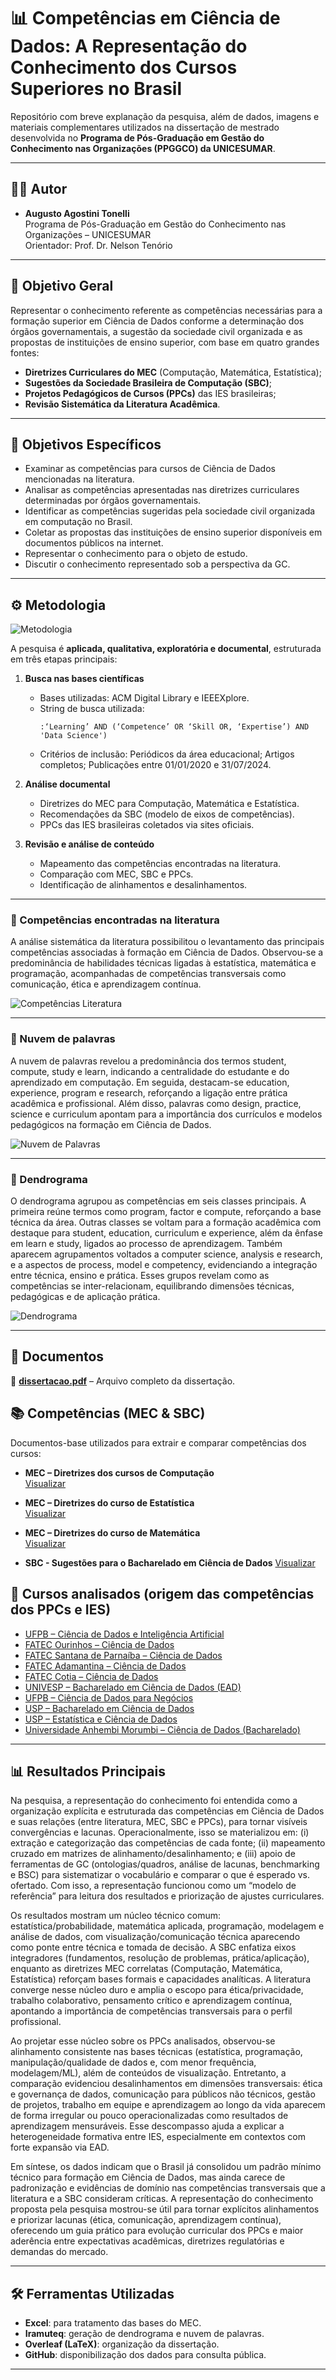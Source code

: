 # 📊 Competências em Ciência de Dados: A Representação do Conhecimento dos Cursos Superiores no Brasil

Repositório com breve explanação da pesquisa, além de dados, imagens e materiais complementares utilizados na dissertação de mestrado desenvolvida no **Programa de Pós-Graduação em Gestão do Conhecimento nas Organizações (PPGGCO) da UNICESUMAR**.

---

## 👨‍🎓 Autor
- **Augusto Agostini Tonelli**  
  Programa de Pós-Graduação em Gestão do Conhecimento nas Organizações – UNICESUMAR  
  Orientador: Prof. Dr. Nelson Tenório  

---

## 🎯 Objetivo Geral
Representar o conhecimento referente as competências necessárias para a formação superior em Ciência de Dados conforme a determinação dos órgãos governamentais, a sugestão da sociedade civil organizada e as propostas de instituições de ensino superior, com base em quatro grandes fontes:
- **Diretrizes Curriculares do MEC** (Computação, Matemática, Estatística);
- **Sugestões da Sociedade Brasileira de Computação (SBC)**;
- **Projetos Pedagógicos de Cursos (PPCs)** das IES brasileiras;
- **Revisão Sistemática da Literatura Acadêmica**.

---

## 🧩 Objetivos Específicos
- Examinar as competências para cursos de Ciência de Dados mencionadas na literatura.  
- Analisar as competências apresentadas nas diretrizes curriculares determinadas por órgãos governamentais.  
- Identificar as competências sugeridas pela sociedade civil organizada em computação no Brasil.  
- Coletar as propostas das instituições de ensino superior disponíveis em documentos públicos na internet.  
- Representar o conhecimento para o objeto de estudo.  
- Discutir o conhecimento representado sob a perspectiva da GC.  

---

## ⚙️ Metodologia

![Metodologia](./imagens/metodologia.jpg)

A pesquisa é **aplicada, qualitativa, exploratória e documental**, estruturada em três etapas principais:

1. **Busca nas bases científicas**  
   - Bases utilizadas: ACM Digital Library e IEEEXplore.  
   - String de busca utilizada:  
     ```
     :‘Learning’ AND (‘Competence’ OR ‘Skill OR, ‘Expertise’) AND 'Data Science')
     ```
   - Critérios de inclusão: Periódicos da área educacional; Artigos completos; Publicações entre 01/01/2020 e 31/07/2024.  

2. **Análise documental**  
   - Diretrizes do MEC para Computação, Matemática e Estatística.  
   - Recomendações da SBC (modelo de eixos de competências).  
   - PPCs das IES brasileiras coletados via sites oficiais.  

3. **Revisão e análise de conteúdo**  
   - Mapeamento das competências encontradas na literatura.  
   - Comparação com MEC, SBC e PPCs.  
   - Identificação de alinhamentos e desalinhamentos.  

---

### 📌 Competências encontradas na literatura
A análise sistemática da literatura possibilitou o levantamento das principais competências associadas à formação em Ciência de Dados. Observou-se a predominância de habilidades técnicas ligadas à estatística, matemática e programação, acompanhadas de competências transversais como comunicação, ética e aprendizagem contínua.

![Competências Literatura](./imagens/competencias_literatura.png)

---

### 📌 Nuvem de palavras
A nuvem de palavras revelou a predominância dos termos student, compute, study e learn, indicando a centralidade do estudante e do aprendizado em computação. Em seguida, destacam-se education, experience, program e research, reforçando a ligação entre prática acadêmica e profissional. Além disso, palavras como design, practice, science e curriculum apontam para a importância dos currículos e modelos pedagógicos na formação em Ciência de Dados.

![Nuvem de Palavras](./imagens/Nuvem_Palavras.png)

---

### 📌 Dendrograma
O dendrograma agrupou as competências em seis classes principais. A primeira reúne termos como program, factor e compute, reforçando a base técnica da área. Outras classes se voltam para a formação acadêmica com destaque para student, education, curriculum e experience, além da ênfase em learn e study, ligados ao processo de aprendizagem. Também aparecem agrupamentos voltados a computer science, analysis e research, e a aspectos de process, model e competency, evidenciando a integração entre técnica, ensino e prática. Esses grupos revelam como as competências se inter-relacionam, equilibrando dimensões técnicas, pedagógicas e de aplicação prática.

![Dendrograma](./imagens/Dendrograma.png)

---

## 📑 Documentos

📄 **[dissertacao.pdf](./dissertacao.pdf)** – Arquivo completo da dissertação.  

## 📚 Competências (MEC & SBC)

Documentos-base utilizados para extrair e comparar competências dos cursos:

- **MEC – Diretrizes dos cursos de Computação**  
  [Visualizar](./documentos/competencias/competencias_computacao.pdf)

- **MEC – Diretrizes do curso de Estatística**  
  [Visualizar](./documentos/competencias/competencias_estatistica.pdf)

- **MEC – Diretrizes do curso de Matemática**  
  [Visualizar](./documentos/competencias/competencias_matematica.pdf)

- **SBC - Sugestões para o Bacharelado em Ciência de Dados**
  [Visualizar](./documentos/competencias/competencias_sbc.pdf)

## 🔗 **Cursos analisados (origem das competências dos PPCs e IES)**  

- [UFPB – Ciência de Dados e Inteligência Artificial](https://sigaa.ufpb.br/sigaa/public/curso/portal.jsf?id=14289031&lc=pt_BR)  
- [FATEC Ourinhos – Ciência de Dados](https://www.fatecourinhos.edu.br/cursos/ciencia/)  
- [FATEC Santana de Parnaíba – Ciência de Dados](https://fatecsdp.cps.sp.gov.br/ciencia-de-dados/)  
- [FATEC Adamantina – Ciência de Dados](https://www.fatec.edu.br/adamantina/ciencia-de-dados/)  
- [FATEC Cotia – Ciência de Dados](https://fateccotia.cps.sp.gov.br/ciencia-de-dados/)  
- [UNIVESP – Bacharelado em Ciência de Dados (EAD)](https://univesp.br/cursos/bacharel-em-ciencia-de-dados)  
- [UFPB – Ciência de Dados para Negócios](https://sigaa.ufpb.br/sigaa/public/curso/portal.jsf?id=19420831&lc=pt_BR)  
- [USP – Bacharelado em Ciência de Dados](https://icmc.usp.br/graduacao/ciencia-de-dados-bacharelado)  
- [USP – Estatística e Ciência de Dados](https://www.icmc.usp.br/graduacao/estatistica-bacharelado)  
- [Universidade Anhembi Morumbi – Ciência de Dados (Bacharelado)](https://portal.anhembi.br/cursos/graduacao/ciencia-de-dados-bacharelado/)  

---

## 📊 Resultados Principais

Na pesquisa, a representação do conhecimento foi entendida como a organização explícita e estruturada das competências em Ciência de Dados e suas relações (entre literatura, MEC, SBC e PPCs), para tornar visíveis convergências e lacunas. Operacionalmente, isso se materializou em: (i) extração e categorização das competências de cada fonte; (ii) mapeamento cruzado em matrizes de alinhamento/desalinhamento; e (iii) apoio de ferramentas de GC (ontologias/quadros, análise de lacunas, benchmarking e BSC) para sistematizar o vocabulário e comparar o que é esperado vs. ofertado. Com isso, a representação funcionou como um “modelo de referência” para leitura dos resultados e priorização de ajustes curriculares. 

Os resultados mostram um núcleo técnico comum: estatística/probabilidade, matemática aplicada, programação, modelagem e análise de dados, com visualização/comunicação técnica aparecendo como ponte entre técnica e tomada de decisão. A SBC enfatiza eixos integradores (fundamentos, resolução de problemas, prática/aplicação), enquanto as diretrizes MEC correlatas (Computação, Matemática, Estatística) reforçam bases formais e capacidades analíticas. A literatura converge nesse núcleo duro e amplia o escopo para ética/privacidade, trabalho colaborativo, pensamento crítico e aprendizagem contínua, apontando a importância de competências transversais para o perfil profissional. 

Ao projetar esse núcleo sobre os PPCs analisados, observou-se alinhamento consistente nas bases técnicas (estatística, programação, manipulação/qualidade de dados e, com menor frequência, modelagem/ML), além de conteúdos de visualização. Entretanto, a comparação evidenciou desalinhamentos em dimensões transversais: ética e governança de dados, comunicação para públicos não técnicos, gestão de projetos, trabalho em equipe e aprendizagem ao longo da vida aparecem de forma irregular ou pouco operacionalizadas como resultados de aprendizagem mensuráveis. Esse descompasso ajuda a explicar a heterogeneidade formativa entre IES, especialmente em contextos com forte expansão via EAD. 

Em síntese, os dados indicam que o Brasil já consolidou um padrão mínimo técnico para formação em Ciência de Dados, mas ainda carece de padronização e evidências de domínio nas competências transversais que a literatura e a SBC consideram críticas. A representação do conhecimento proposta pela pesquisa mostrou-se útil para tornar explícitos alinhamentos e priorizar lacunas (ética, comunicação, aprendizagem contínua), oferecendo um guia prático para evolução curricular dos PPCs e maior aderência entre expectativas acadêmicas, diretrizes regulatórias e demandas do mercado.

---

## 🛠 Ferramentas Utilizadas
- **Excel**: para tratamento das bases do MEC.  
- **Iramuteq**: geração de dendrograma e nuvem de palavras.  
- **Overleaf (LaTeX)**: organização da dissertação.  
- **GitHub**: disponibilização dos dados para consulta pública.

---


